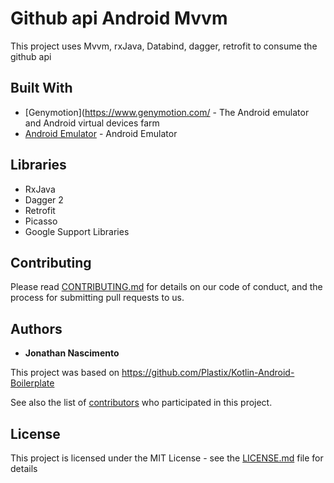 # Github api Android Mvvm

This project uses Mvvm, rxJava, Databind, dagger, retrofit to consume the github api

## Built With

* [Genymotion](https://www.genymotion.com/ - The Android emulator and Android virtual devices farm
* [Android Emulator](https://developer.android.com/studio/run/emulator.html?hl=pt-br) - Android Emulator

## Libraries

* RxJava
* Dagger 2
* Retrofit
* Picasso
* Google Support Libraries

## Contributing

Please read [CONTRIBUTING.md](https://gist.github.com/PurpleBooth/b24679402957c63ec426) for details on our code of conduct, and the process for submitting pull requests to us.

## Authors

* **Jonathan Nascimento**

This project was based on https://github.com/Plastix/Kotlin-Android-Boilerplate

See also the list of [contributors](https://github.com/methob/github_api_android_mvvm/) who participated in this project.

## License

This project is licensed under the MIT License - see the [LICENSE.md](LICENSE.md) file for details


